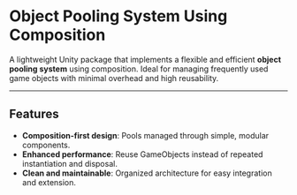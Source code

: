 # Object Pooling System Using Composition

A lightweight Unity package that implements a flexible and efficient **object pooling system** using composition. Ideal for managing frequently used game objects with minimal overhead and high reusability.

---

##  Features

- **Composition-first design**: Pools managed through simple, modular components.
- **Enhanced performance**: Reuse GameObjects instead of repeated instantiation and disposal.
- **Clean and maintainable**: Organized architecture for easy integration and extension.
